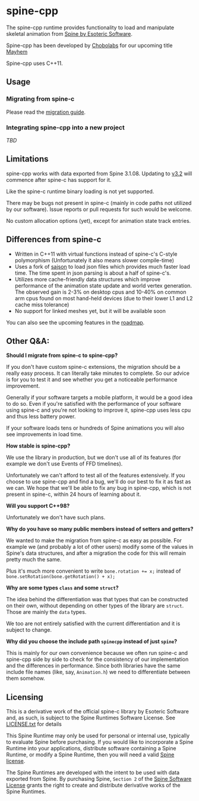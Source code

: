 # spine-cpp

The spine-cpp runtime provides functionality to load and manipulate skeletal animation from [Spine by Esoteric Software](http://esotericsoftware.com).

Spine-cpp has been developed by [Chobolabs](http://www.chobolabs.com/) for our upcoming title [Mayhem](http://playmayhem.com/)

Spine-cpp uses C++11.

## Usage

### Migrating from spine-c

Please read the [migration guide](https://github.com/Chobolabs/spine-cpp/blob/master/MigrationGuide.md).

### Integrating spine-cpp into a new project

*TBD*

## Limitations

spine-cpp works with data exported from Spine 3.1.08. Updating to [v3.2](https://trello.com/c/k7KtGdPW/76-update-runtimes-to-support-v3-2-shearing) will commence after spine-c has support for it.

Like the spine-c runtime binary loading is not yet supported.

There may be bugs not present in spine-c (mainly in code paths not utilized by our software). Issue reports or pull requests for such would be welcome.

No custom allocation options (yet), except for animation state track entries.

## Differences from spine-c

* Written in C++11 with virtual functions instead of spine-c's C-style polymorphism (Unfortunately it also means slower compile-time)
* Uses a fork of [sajson](https://github.com/chadaustin/sajson) to load json files which provides much faster load time. The time spent in json parsing is about a half of spine-c's.
* Utilizes more cache-friendly data structures which improve performance of the animation state update and world vertex generation. The observed gain is 2-3% on desktop cpus and 10-40% on common arm cpus found on most hand-held devices (due to their lower L1 and L2 cache miss tolerance)
* No support for linked meshes yet, but it will be available soon

You can also see the upcoming features in the [roadmap](https://github.com/Chobolabs/spine-cpp/blob/master/Roadmap.md).

## Other Q&A:

**Should I migrate from spine-c to spine-cpp?**

If you don't have custom spine-c extensions, the migration should be a really easy process. It can literally take minutes to complete. So our advice is for you to test it and see whether you get a noticeable performance improvement.

Generally if your software targets a mobile platform, it would be a good idea to do so. Even if you're satisfied with the performance of your software using spine-c and you're not looking to improve it, spine-cpp uses less cpu and thus less battery power.

If your software loads tens or hundreds of Spine animations you will also see improvements in load time.

**How stable is spine-cpp?**

We use the library in production, but we don't use all of its features (for example we don't use Events of FFD timelines).

Unfortunately we can't afford to test all of the features extensively. If you choose to use spine-cpp and find a bug, we'll do our best to fix it as fast as we can. We hope that we'll be able to fix any bug in spine-cpp, which is not present in spine-c, within 24 hours of learning about it.

**Will you support C++98?**

Unfortunately we don't have such plans.

**Why do you have so many public members instead of setters and getters?**

We wanted to make the migration from spine-c as easy as possible. For example we (and probably a lot of other users) modify some of the values in Spine's data structures, and after a migration the code for this will remain pretty much the same.

Plus it's much more convenient to write `bone.rotation += x;` instead of `bone.setRotation(bone.getRotation() + x);`

**Why are some types `class` and some `struct`?**

The idea behind the differentiation was that types that can be constructed on their own, without depending on other types of the library are `struct`. Those are mainly the `data` types.

We too are not entirely satisfied with the current differentiation and it is subject to change.

**Why did you choose the include path `spinecpp` instead of just `spine`?**

This is mainly for our own convenience because we often run spine-c and spine-cpp side by side to check for the consistency of our implementation and the differences in performance. Since both libraries have the same include file names (like, say, `Animation.h`) we need to differentiate between them somehow.

## Licensing

This is a derivative work of the official spine-c library by Esoteric Software and, as such, is subject to the Spine Runtimes Software License. See [LICENSE.txt](https://github.com/Chobolabs/spine-cpp/blob/master/LICENSE.txt) for details

This Spine Runtime may only be used for personal or internal use, typically to evaluate Spine before purchasing. If you would like to incorporate a Spine Runtime into your applications, distribute software containing a Spine Runtime, or modify a Spine Runtime, then you will need a valid [Spine license](https://esotericsoftware.com/spine-purchase).

The Spine Runtimes are developed with the intent to be used with data exported from Spine. By purchasing Spine, `Section 2` of the [Spine Software License](https://esotericsoftware.com/files/license.txt) grants the right to create and distribute derivative works of the Spine Runtimes.